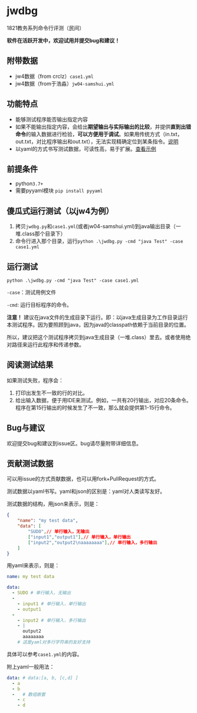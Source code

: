 # jwdbg

1821教务系列命令行评测（民间）

**软件在活跃开发中，欢迎试用并提交bug和建议！**

## 附带数据
- jw4数据（from crclz）`case1.yml`
- jw4数据（from于浩淼）`jw04-samshui.yml`

## 功能特点
- 能够测试程序能否输出指定内容
- 如果不能输出指定内容，会给出**期望输出与实际输出的比较**，并提供**直到出错命令**的输入数据进行检验，**可以方便用于调试**。如果用传统方式（in.txt，out.txt，对比程序输出和out.txt），无法实现精确定位到某条指令。[说明](#阅读测试结果)
- 以yaml的方式书写测试数据，可读性高，易于扩展。[查看示例](./case1.yml)

## 前提条件
- python`3.7+`
- 需要pyyaml模块 `pip install pyyaml`

## 傻瓜式运行测试（以jw4为例）
1. 拷贝`jwdbg.py`和`case1.yml`(或者jw04-samshui.yml)到java输出目录（一堆.class那个目录下）
2. 命令行进入那个目录，运行`python .\jwdbg.py -cmd "java Test" -case case1.yml`

## 运行测试
`python .\jwdbg.py -cmd "java Test" -case case1.yml`

`-case`：测试用例文件

`-cmd`: 运行目标程序的命令。

**注意！** 建议在java文件的生成目录下运行。即：以java生成目录为工作目录运行本测试程序。因为要照顾到java，因为java的classpath依赖于当前目录的位置。

所以，建议把这个测试程序拷贝到java生成目录（一堆.class）里去。或者使用绝对路径来运行此程序和传递参数。

## 阅读测试结果
如果测试失败，程序会：
1. 打印出发生不一致的行的对比。
2. 给出输入数据，便于用IDE来测试。例如，一共有20行输出，对应20条命令。程序在第15行输出的时候发生了不一致，那么就会提供第1-15行命令。

## Bug与建议
欢迎提交bug和建议到issue区。bug请尽量附带详细信息。


## 贡献测试数据
可以用issue的方式贡献数据，也可以用fork+PullRequest的方式。

测试数据以yaml书写。yaml和json的区别是：yaml对人类读写友好。

测试数据的结构，用json来表示，则是：
```json
{
    "name": "my test data",
    "data": [
        "SUDO",// 单行输入，无输出
        ["input1","output1"],// 单行输入，单行输出
        ["input2","output2\naaaaaaaa"],// 单行输入，多行输出
    ]
}
```
用yaml来表示，则是：
```yaml
name: my test data

data:
  - SUDO # 单行输入，无输出
  -
    - input1 # 单行输入，单行输出
    - output1
  - 
    - input2 # 单行输入，多行输出
    - |
      output2
      aaaaaaaa
    # 这是yaml对多行字符串的友好支持
```

具体可以参考`case1.yml`的内容。

附上yaml一般用法：
```yaml
data: # data:[a, b, [c,d] ]
  - a
  - b
  -   # 数组嵌套
    - c
    - d
```

